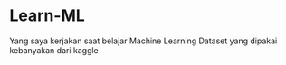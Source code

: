 # Learn-ML
Yang saya kerjakan saat belajar Machine Learning
Dataset yang dipakai kebanyakan dari kaggle

